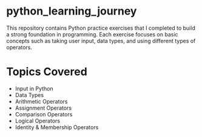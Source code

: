 # python_learning_journey
This repository contains Python practice exercises that I completed to build a strong foundation in programming. Each exercise focuses on basic concepts such as taking user input, data types, and using different types of operators.

# Topics Covered
- Input in Python
- Data Types
- Arithmetic Operators
- Assignment Operators
- Comparison Operators
- Logical Operators
- Identity & Membership Operators
